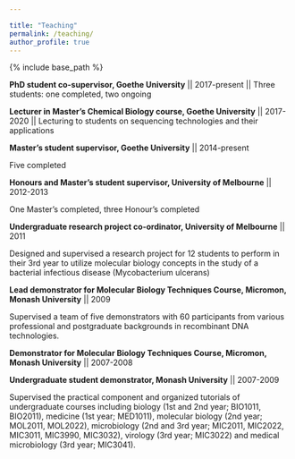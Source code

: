 ```yaml
---

title: "Teaching"
permalink: /teaching/
author_profile: true
---
```


{% include base_path %}

**PhD student co-supervisor, Goethe University** || 2017-present ||
  Three students: one completed, two ongoing


**Lecturer in Master’s Chemical Biology course, Goethe University** || 2017-2020 ||                                                                         Lecturing to students on sequencing technologies and their applications


**Master’s student supervisor, Goethe University** || 2014-present

Five completed		


**Honours and Master’s student supervisor, University of Melbourne** || 2012-2013

One Master’s completed, three Honour’s completed


**Undergraduate research project co-ordinator, University of Melbourne** || 2011

Designed and supervised a research project for 12 students to perform in their 3rd year to utilize molecular biology concepts in the study of a bacterial infectious disease (Mycobacterium ulcerans)


**Lead demonstrator for Molecular Biology Techniques Course, Micromon, Monash University** || 2009

Supervised a team of five demonstrators with 60 participants from various professional and postgraduate backgrounds in recombinant DNA technologies.


**Demonstrator for Molecular Biology Techniques Course, Micromon, Monash University** || 2007-2008


**Undergraduate student demonstrator, Monash University** || 2007-2009

Supervised the practical component and organized tutorials of undergraduate courses including biology (1st and 2nd year; BIO1011, BIO2011), medicine (1st year; MED1011), molecular biology (2nd year; MOL2011, MOL2022), microbiology (2nd and 3rd year; MIC2011, MIC2022, MIC3011, MIC3990, MIC3032), virology (3rd year; MIC3022) and medical microbiology (3rd year; MIC3041).

